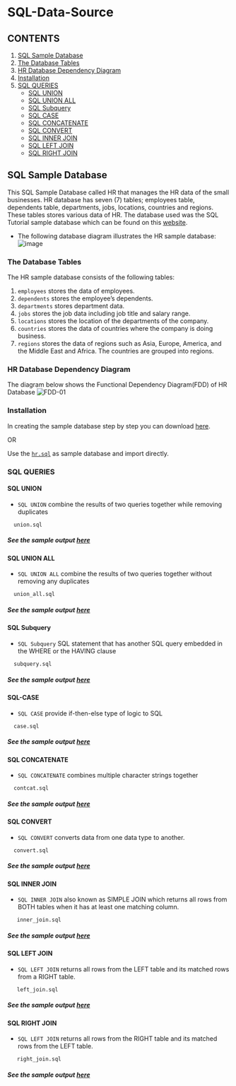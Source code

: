 # SQL-Data-Source

## CONTENTS
1. [SQL Sample Database](https://github.com/oizy404/SQL-Data-Source#SQL-Sample-Database)
2. [The Database Tables](https://github.com/oizy404/SQL-Data-Source#The-Database-Tables)
3. [HR Database Dependency Diagram](https://github.com/oizy404/SQL-Data-Source#HR-Database-Dependency-Diagram)
4. [Installation](https://github.com/oizy404/SQL-Data-Source#Installation)
5. [SQL QUERIES](https://github.com/oizy404/SQL-Data-Source#SQL-QUERIES)
    * [SQL UNION](https://github.com/oizy404/SQL-Data-Source#SQL-UNION)
    * [SQL UNION ALL](https://github.com/oizy404/SQL-Data-Source#SQL-UNION-ALL)
    * [SQL Subquery](https://github.com/oizy404/SQL-Data-Source#SQL-Subquery)
    * [SQL CASE](https://github.com/oizy404/SQL-Data-Source#SQL-CASE)
    * [SQL CONCATENATE](https://github.com/oizy404/SQL-Data-Source#SQL-CONCATENATE)
    * [SQL CONVERT](https://github.com/oizy404/SQL-Data-Source#SQL-CONVERT)
    * [SQL INNER JOIN](https://github.com/oizy404/SQL-Data-Source#SQL-INNER-JOIN)
    * [SQL LEFT JOIN](https://github.com/oizy404/SQL-Data-Source#SQL-LEFT-JOIN)
    * [SQL RIGHT JOIN](https://github.com/oizy404/SQL-Data-Source#SQL-RIGHT-JOIN)
## SQL Sample Database
This SQL Sample Database called HR that manages the HR data of the small businesses. HR database has seven (7) tables; employees table, dependents table, departments, jobs, locations, countries and regions. These tables stores various data of HR. The database used was the SQL Tutorial sample database which can be found on this [website](https://www.sqltutorial.org/). 
* The following database diagram illustrates the HR sample database:
![image](https://user-images.githubusercontent.com/71779024/101023116-451bdb80-35ad-11eb-9ebb-369063785a88.png)
### The Database Tables
The HR sample database consists of the following tables:
1. `employees` stores the data of employees.
2. `dependents` stores the employee’s dependents.
3. `departments` stores department data.
4. `jobs` stores the job data including job title and salary range.
5. `locations` stores the location of the departments of the company.
6. `countries` stores the data of countries where the company is doing business.
7. `regions` stores the data of regions such as Asia, Europe, America, and the Middle East and Africa. The countries are grouped into regions.
### HR Database Dependency Diagram
The diagram below shows the Functional Dependency Diagram(FDD) of HR Database
![FDD-01](https://user-images.githubusercontent.com/71779024/102884726-18acfe00-448d-11eb-90f9-1a9615fee326.png)
### Installation
In creating the sample database step by step you can download [here](https://www.sqltutorial.org/).

OR

Use the [`hr.sql`](https://github.com/oizy404/SQL-Data-Source/blob/main/hr.sql) as sample database and import directly.
### SQL QUERIES

#### SQL UNION
* `SQL UNION` combine the results of two queries together while removing duplicates
```
  union.sql
```
  ##### See the sample output [here](https://github.com/oizy404/SQL-Data-Source/blob/main/sample_output.md#SQL-UNION)
#### SQL UNION ALL
* `SQL UNION ALL` combine the results of two queries together without removing any duplicates
```
  union_all.sql
```
  ##### See the sample output [here](https://github.com/oizy404/SQL-Data-Source/blob/main/sample_output.md#SQL-UNION-ALL)
#### SQL Subquery
* `SQL Subquery` SQL statement that has another SQL query embedded in the WHERE or the HAVING clause
```
  subquery.sql
```
  ##### See the sample output [here](https://github.com/oizy404/SQL-Data-Source/blob/main/sample_output.md#SQL-Subquery)
#### SQL-CASE
* `SQL CASE` provide if-then-else type of logic to SQL
```
  case.sql
```
  ##### See the sample output [here](https://github.com/oizy404/SQL-Data-Source/blob/main/sample_output.md#SQL-CASE)
#### SQL CONCATENATE
* `SQL CONCATENATE` combines multiple character strings together
```
  contcat.sql
```
  ##### See the sample output [here](https://github.com/oizy404/SQL-Data-Source/blob/main/sample_output.md#SQL-CONCATENATE)
#### SQL CONVERT
* `SQL CONVERT` converts data from one data type to another.
```
  convert.sql
```
  ##### See the sample output [here](https://github.com/oizy404/SQL-Data-Source/blob/main/sample_output.md#SQL-CONVERT)

#### SQL INNER JOIN
* `SQL INNER JOIN` also known as SIMPLE JOIN which returns all rows from BOTH tables when it has at least one matching column.
````
   inner_join.sql
````
   ##### See the sample output [here](https://github.com/oizy404/SQL-Data-Source/blob/main/sample_output.md#SQL-INNER-JOIN)
   
#### SQL LEFT JOIN
* `SQL LEFT JOIN` returns all rows from the LEFT table and its matched rows from a RIGHT table.
````
   left_join.sql
````
   ##### See the sample output [here](https://github.com/oizy404/SQL-Data-Source/blob/main/sample_output.md#SQL-LEFT-JOIN)
   
#### SQL RIGHT JOIN
* `SQL LEFT JOIN` returns all rows from the RIGHT table and its matched rows from the LEFT table.
````
   right_join.sql
````
   ##### See the sample output [here](https://github.com/oizy404/SQL-Data-Source/blob/main/sample_output.md#SQL-RIGHT-JOIN)

